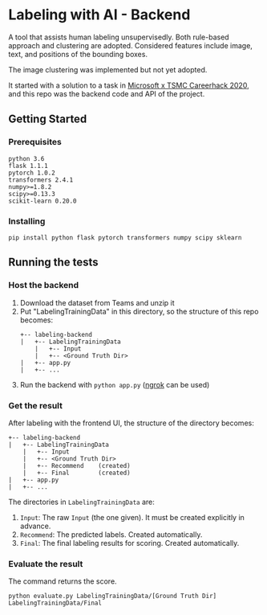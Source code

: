 # Labeling with AI - Backend

A tool that assists human labeling unsupervisedly. Both rule-based approach and clustering are adopted. Considered features include image, text, and positions of the bounding boxes.

The image clustering was implemented but not yet adopted.

It started with a solution to a task in [Microsoft x TSMC Careerhack 2020](https://www.microsoft.com/taiwan/events/tsmc/), and this repo was the backend code and API of the project.

## Getting Started
### Prerequisites
```
python 3.6
flask 1.1.1
pytorch 1.0.2
transformers 2.4.1
numpy>=1.8.2
scipy>=0.13.3
scikit-learn 0.20.0
```

### Installing
```
pip install python flask pytorch transformers numpy scipy sklearn 
```

## Running the tests
### Host the backend
1. Download the dataset from Teams and unzip it
2. Put "LabelingTrainingData" in this directory, so the structure of this repo becomes:
    ```
    +-- labeling-backend
    |   +-- LabelingTrainingData
        |   +-- Input
        |   +-- <Ground Truth Dir>
    |   +-- app.py
    |   +-- ...
    ```
3. Run the backend with `python app.py` ([ngrok](https://ngrok.com/) can be used)

### Get the result
After labeling with the frontend UI, the structure of the directory becomes:
```
+-- labeling-backend
|   +-- LabelingTrainingData
    |   +-- Input
    |   +-- <Ground Truth Dir>
    |   +-- Recommend    (created)
    |   +-- Final        (created)
|   +-- app.py
|   +-- ...
```
The directories in `LabelingTrainingData` are:
1. `Input`: The raw `Input` (the one given). It must be created explicitly in advance.
2. `Recommend`:   The predicted labels. Created automatically.
3. `Final`:       The final labeling results for scoring. Created automatically.

### Evaluate the result
The command returns the score.
```
python evaluate.py LabelingTrainingData/[Ground Truth Dir] LabelingTrainingData/Final
```

